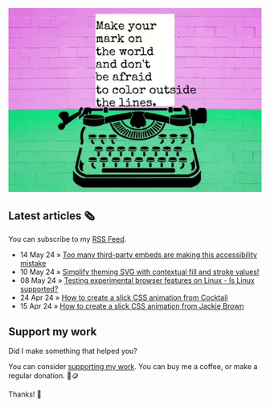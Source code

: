 ![animated image showing a typewriter typing out the following message: leave your mark on the world and dont be afraid to color outside of the lines. The word outside goes outside of the piece of paper](img/mark-on-the-world.webp)

## Latest articles 🗞️

You can subscribe to my [RSS Feed](https://www.roboleary.net/feed.xml).

<!-- BLOG:START -->
 - 14 May 24 » [Too many third-party embeds are making this accessibility mistake](https://www.roboleary.net/2024/05/14/embed-accessiblity.html)
 - 10 May 24 » [Simplify theming SVG with contextual  fill and stroke values!](https://www.roboleary.net/2024/05/10/svg-context-fill-stroke.html)
 - 08 May 24 » [Testing experimental browser features on Linux - Is Linux supported?](https://www.roboleary.net/2024/05/08/experimental-browser-features-linux.html)
 - 24 Apr 24 » [How to create a slick CSS animation from Cocktail](https://www.roboleary.net/2024/04/24/cocktail-title-sequence.html)
 - 15 Apr 24 » [How to create a slick CSS animation from Jackie Brown](https://www.roboleary.net/2024/04/15/jackie-brown-title-sequence.html)<!-- BLOG:END -->

## Support my work

Did I make something that helped you?

You can consider [supporting my work](https://ko-fi.com/roboleary). You can buy me a coffee, or make a regular donation. 🌈🪙

Thanks! 🙏
